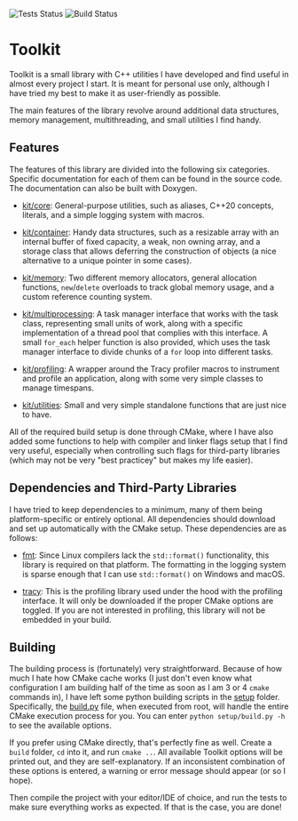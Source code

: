 ![Tests Status](https://github.com/ismawno/toolkit/actions/workflows/tests.yml/badge.svg)
![Build Status](https://github.com/ismawno/toolkit/actions/workflows/build.yml/badge.svg)

# Toolkit

Toolkit is a small library with C++ utilities I have developed and find useful in almost every project I start. It is meant for personal use only, although I have tried my best to make it as user-friendly as possible.

The main features of the library revolve around additional data structures, memory management, multithreading, and small utilities I find handy.

## Features

The features of this library are divided into the following six categories. Specific documentation for each of them can be found in the source code. The documentation can also be built with Doxygen.

- [kit/core](https://github.com/ismawno/toolkit/tree/main/toolkit/tkit/core): General-purpose utilities, such as aliases, C++20 concepts, literals, and a simple logging system with macros.

- [kit/container](https://github.com/ismawno/toolkit/tree/main/toolkit/tkit/container): Handy data structures, such as a resizable array with an internal buffer of fixed capacity, a weak, non owning array, and a storage class that allows deferring the construction of objects (a nice alternative to a unique pointer in some cases).

- [kit/memory](https://github.com/ismawno/toolkit/tree/main/toolkit/tkit/memory): Two different memory allocators, general allocation functions, `new`/`delete` overloads to track global memory usage, and a custom reference counting system.

- [kit/multiprocessing](https://github.com/ismawno/toolkit/tree/main/toolkit/tkit/multiprocessing): A task manager interface that works with the task class, representing small units of work, along with a specific implementation of a thread pool that complies with this interface. A small `for_each` helper function is also provided, which uses the task manager interface to divide chunks of a `for` loop into different tasks.

- [kit/profiling](https://github.com/ismawno/toolkit/tree/main/toolkit/tkit/profiling): A wrapper around the Tracy profiler macros to instrument and profile an application, along with some very simple classes to manage timespans.

- [kit/utilities](https://github.com/ismawno/toolkit/tree/main/toolkit/tkit/utilities): Small and very simple standalone functions that are just nice to have.

All of the required build setup is done through CMake, where I have also added some functions to help with compiler and linker flags setup that I find very useful, especially when controlling such flags for third-party libraries (which may not be very "best practicey" but makes my life easier).

## Dependencies and Third-Party Libraries

I have tried to keep dependencies to a minimum, many of them being platform-specific or entirely optional. All dependencies should download and set up automatically with the CMake setup. These dependencies are as follows:

- [fmt](https://github.com/fmtlib/fmt): Since Linux compilers lack the `std::format()` functionality, this library is required on that platform. The formatting in the logging system is sparse enough that I can use `std::format()` on Windows and macOS.

- [tracy](https://github.com/wolfpld/tracy): This is the profiling library used under the hood with the profiling interface. It will only be downloaded if the proper CMake options are toggled. If you are not interested in profiling, this library will not be embedded in your build.

## Building

The building process is (fortunately) very straightforward. Because of how much I hate how CMake cache works (I just don't even know what configuration I am building half of the time as soon as I am 3 or 4 `cmake` commands in), I have left some python building scripts in the [setup](https://github.com/ismawno/toolkit/tree/main/setup) folder. Specifically, the [build.py](https://github.com/ismawno/toolkit/blob/main/setup/build.py) file, when executed from root, will handle the entire CMake execution process for you. You can enter `python setup/build.py -h` to see the available options.

If you prefer using CMake directly, that's perfectly fine as well. Create a `build` folder, `cd` into it, and run `cmake ..`. All available Toolkit options will be printed out, and they are self-explanatory. If an inconsistent combination of these options is entered, a warning or error message should appear (or so I hope).

Then compile the project with your editor/IDE of choice, and run the tests to make sure everything works as expected. If that is the case, you are done!
